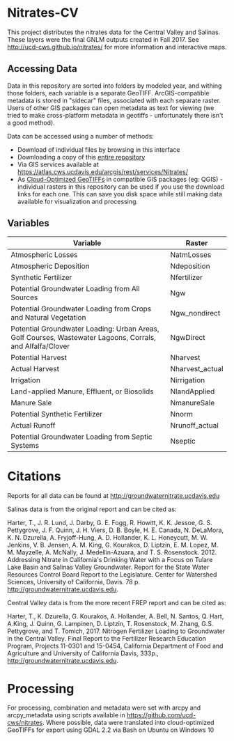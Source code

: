 # Nitrates-CV  

This project distributes the nitrates data for the Central Valley and Salinas. These layers were the final GNLM outputs created in Fall 2017. See http://ucd-cws.github.io/nitrates/ for more information and interactive maps.

## Accessing Data
Data in this repository are sorted into folders by modeled year, and withing
those folders, each variable is a separate GeoTIFF. ArcGIS-compatible
metadata is stored in "sidecar" files, associated with each separate raster.
Users of other GIS packages can open metadata as text for viewing (we tried
to make cross-platform metadata in geotiffs - unfortunately there isn't a good method).

Data can be accessed using a number of methods:
* Download of individual files by browsing in this interface
* Downloading a copy of this [entire repository](https://github.com/ucd-cws/nitrates-cv/archive/master.zip)
* Via GIS services available at https://atlas.cws.ucdavis.edu/arcgis/rest/services/Nitrates/
* As [Cloud-Optimized GeoTIFFs](https://www.cogeo.org) in compatible GIS packages (eg: QGIS) - individual rasters in this repository
can be used if you use the download links for each one. This can save you disk space while
still making data available for visualization and processing.

## Variables

| Variable                                                                                                  | Raster          |
|-----------------------------------------------------------------------------------------------------------|-----------------|
| Atmospheric Losses                                                                                        | NatmLosses      |
| Atmospheric Deposition                                                                                    | Ndeposition     |
| Synthetic Fertilizer                                                                                      | Nfertilizer     |
| Potential Groundwater Loading from All Sources                                                            | Ngw             |
| Potential Groundwater Loading from Crops and Natural Vegetation                                           | Ngw_nondirect   |
| Potential Groundwater Loading: Urban Areas, Golf Courses, Wastewater Lagoons, Corrals, and Alfalfa/Clover | NgwDirect       |
| Potential Harvest                                                                                         | Nharvest        |
| Actual Harvest                                                                                            | Nharvest_actual |
| Irrigation                                                                                                | Nirrigation     |
| Land-applied Manure, Effluent, or Biosolids                                                               | NlandApplied    |
| Manure Sale                                                                                               | NmanureSale     |
| Potential Synthetic Fertilizer                                                                            | Nnorm           |
| Actual Runoff                                                                                             | Nrunoff_actual  |
| Potential Groundwater Loading from Septic Systems                                                         | Nseptic         |


# Citations
Reports for all data can be found at http://groundwaternitrate.ucdavis.edu

Salinas data is from the original report and can be cited as:

Harter, T., J. R. Lund, J. Darby, G. E. Fogg, R. Howitt, K. K. Jessoe, G. S. Pettygrove, J.
 F. Quinn, J. H. Viers, D. B. Boyle, H. E. Canada, N. DeLaMora, K. N. Dzurella, A. Fryjoff-Hung,
 A. D. Hollander, K. L. Honeycutt, M. W. Jenkins, V. B. Jensen, A. M. King, G. Kourakos, D.
 Liptzin, E. M. Lopez, M. M. Mayzelle, A. McNally, J. Medellin-Azuara, and T. S. Rosenstock. 2012.
 Addressing Nitrate in California's Drinking Water with a Focus on Tulare Lake Basin and Salinas
 Valley Groundwater. Report for the State Water Resources Control Board Report to the Legislature.
 Center for Watershed Sciences, University of California, Davis. 78 p. http://groundwaternitrate.ucdavis.edu.


Central Valley data is from the more recent FREP report and can be cited as:

Harter, T., K. Dzurella, G. Kourakos, A. Hollander, A. Bell, N. Santos, Q. Hart, A.King, J. Quinn,
 G. Lampinen, D. Liptzin, T. Rosenstock, M. Zhang, G.S. Pettygrove, and T. Tomich, 2017. Nitrogen
 Fertilizer Loading to Groundwater in the Central Valley. Final Report to the Fertilizer Research
 Education Program, Projects 11-0301 and 15-0454, California Department of Food and Agriculture and
 University of California Davis, 333p., http://groundwaternitrate.ucdavis.edu.

# Processing
For processing, combination and metadata were set with arcpy and arcpy_metadata
using scripts available in https://github.com/ucd-cws/nitrates. Where possible,
data were translated into cloud-optimized GeoTIFFs for export
using GDAL 2.2 via Bash on Ubuntu on Windows 10